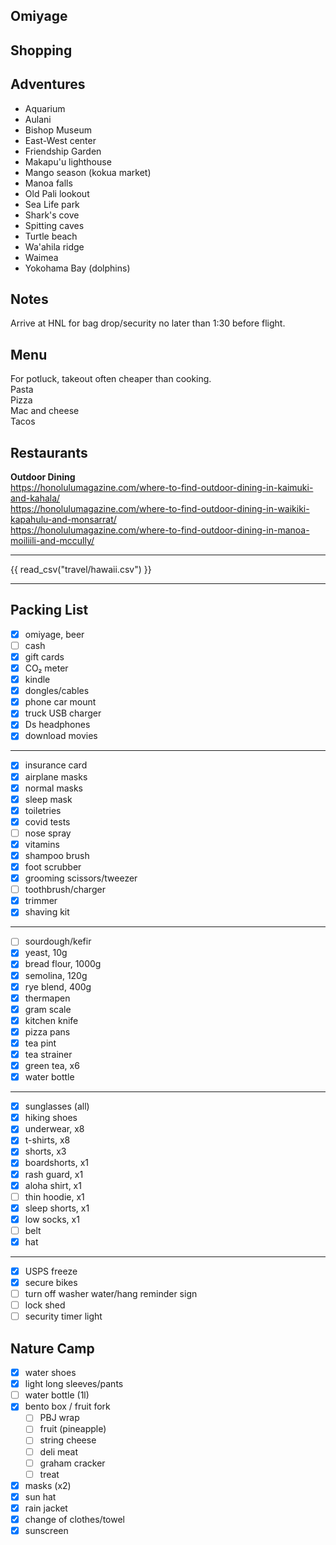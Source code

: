 ## Omiyage

## Shopping

## Adventures
* Aquarium
* Aulani
* Bishop Museum
* East-West center
* Friendship Garden
* Makapu'u lighthouse
* Mango season (kokua market)
* Manoa falls
* Old Pali lookout
* Sea Life park
* Shark's cove
* Spitting caves
* Turtle beach
* Wa'ahila ridge
* Waimea
* Yokohama Bay (dolphins)

## Notes
Arrive at HNL for bag drop/security no later than 1:30 before flight.

## Menu  
For potluck, takeout often cheaper than cooking.  
Pasta  
Pizza  
Mac and cheese  
Tacos  

## Restaurants
**Outdoor Dining**  
https://honolulumagazine.com/where-to-find-outdoor-dining-in-kaimuki-and-kahala/  
https://honolulumagazine.com/where-to-find-outdoor-dining-in-waikiki-kapahulu-and-monsarrat/  
https://honolulumagazine.com/where-to-find-outdoor-dining-in-manoa-moiliili-and-mccully/  

---
{{ read_csv("travel/hawaii.csv") }}

---
## Packing List
- [X] omiyage, beer
- [ ] cash
- [X] gift cards
- [X] CO₂ meter
- [X] kindle
- [X] dongles/cables
- [X] phone car mount
- [X] truck USB charger
- [X] Ds headphones
- [X] download movies
---
- [X] insurance card
- [X] airplane masks
- [X] normal masks
- [X] sleep mask
- [X] toiletries
- [X] covid tests
- [ ] nose spray
- [X] vitamins
- [X] shampoo brush
- [X] foot scrubber
- [X] grooming scissors/tweezer
- [ ] toothbrush/charger
- [X] trimmer
- [X] shaving kit
---
- [ ] sourdough/kefir
- [X] yeast, 10g
- [X] bread flour, 1000g
- [X] semolina, 120g
- [X] rye blend, 400g
- [X] thermapen
- [X] gram scale
- [X] kitchen knife
- [X] pizza pans
- [X] tea pint
- [X] tea strainer
- [X] green tea, x6
- [X] water bottle
---
- [X] sunglasses (all)
- [X] hiking shoes
- [X] underwear, x8
- [X] t-shirts, x8
- [X] shorts, x3
- [X] boardshorts, x1
- [X] rash guard, x1
- [X] aloha shirt, x1
- [ ] thin hoodie, x1
- [X] sleep shorts, x1
- [X] low socks, x1
- [ ] belt
- [X] hat
---
- [X] USPS freeze
- [X] secure bikes
- [ ] turn off washer water/hang reminder sign
- [ ] lock shed
- [ ] security timer light

## Nature Camp
- [X] water shoes
- [X] light long sleeves/pants
- [ ] water bottle (1l)
- [X] bento box / fruit fork
    - [ ] PBJ wrap
    - [ ] fruit (pineapple)
    - [ ] string cheese
    - [ ] deli meat
    - [ ] graham cracker
    - [ ] treat
- [X] masks (x2)
- [X] sun hat
- [X] rain jacket
- [X] change of clothes/towel
- [X] sunscreen
